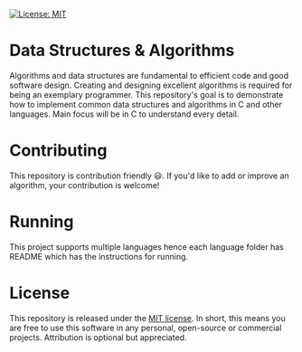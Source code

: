 [![License: MIT](https://img.shields.io/badge/License-MIT-yellow.svg)](https://opensource.org/licenses/MIT)

# Data Structures & Algorithms

Algorithms and data structures are fundamental to efficient code and good software design. Creating and designing excellent algorithms is required for being an exemplary programmer. This repository's goal is to demonstrate how to implement common data structures and algorithms in C and other languages. Main focus will be in C to understand every detail.

# Contributing

This repository is contribution friendly :smiley:. If you'd like to add or improve an algorithm, your contribution is welcome!

# Running

This project supports multiple languages hence each language folder has README which has the instructions for running.

# License

This repository is released under the [MIT license](https://opensource.org/licenses/MIT). In short, this means you are free to use this software in any personal, open-source or commercial projects. Attribution is optional but appreciated.

